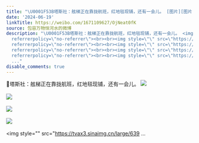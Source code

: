 ```yaml
---
title: "\U0001F53B塔斯社：舷梯正在靠拢航班，红地毯现铺，还有一会儿。 [图片][图片][图片][图片][图片][图片]"
date: '2024-06-19'
linkTitle: https://weibo.com/1671109627/OjNeat0fK
source: 包容万物恒河水的微博
description: "\U0001F53B塔斯社：舷梯正在靠拢航班，红地毯现铺，还有一会儿。 <img style=\"\" src=\"https://tvax1.sinaimg.cn/large/639b1bfbly1hqv923mv2ij20jb0au0wn.jpg\"
  referrerpolicy=\"no-referrer\"><br><br><img style=\"\" src=\"https://tvax2.sinaimg.cn/large/639b1bfbly1hqv92u1ed0j20jc0aq0yf.jpg\"
  referrerpolicy=\"no-referrer\"><br><br><img style=\"\" src=\"https://tvax1.sinaimg.cn/large/639b1bfbly1hqv935drbzj20ja0ax79g.jpg\"
  referrerpolicy=\"no-referrer\"><br><br><img style=\"\" src=\"https://tvax4.sinaimg.cn/large/639b1bfbly1hqv93kkzdwj20j70aste8.jpg\"
  referrerpolicy=\"no-referrer\"><br><br><img style=\"\" src=\"https://tvax3.sinaimg.cn/large/639
  ..."
disable_comments: true
---
```

🔻塔斯社：舷梯正在靠拢航班，红地毯现铺，还有一会儿。 <img style="" src="https://tvax1.sinaimg.cn/large/639b1bfbly1hqv923mv2ij20jb0au0wn.jpg" referrerpolicy="no-referrer"><br><br><img style="" src="https://tvax2.sinaimg.cn/large/639b1bfbly1hqv92u1ed0j20jc0aq0yf.jpg" referrerpolicy="no-referrer"><br><br><img style="" src="https://tvax1.sinaimg.cn/large/639b1bfbly1hqv935drbzj20ja0ax79g.jpg" referrerpolicy="no-referrer"><br><br><img style="" src="https://tvax4.sinaimg.cn/large/639b1bfbly1hqv93kkzdwj20j70aste8.jpg" referrerpolicy="no-referrer"><br><br><img style="" src="https://tvax3.sinaimg.cn/large/639 ...